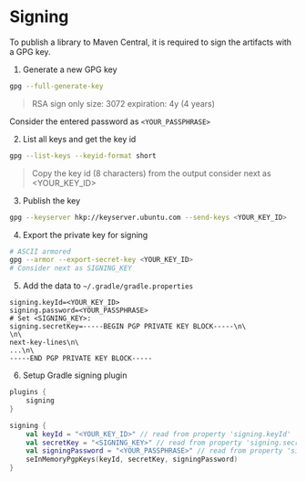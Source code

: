 # Signing

To publish a library to Maven Central, it is required to sign the artifacts with a GPG key.

1. Generate a new GPG key
```bash
gpg --full-generate-key
```
> RSA sign only 
> size: 3072
> expiration: 4y (4 years)

Consider the entered password as `<YOUR_PASSPHRASE>`

2. List all keys and get the key id
```bash
gpg --list-keys --keyid-format short
```
> Copy the key id (8 characters) from the output
> consider next as <YOUR_KEY_ID>

3. Publish the key
```bash
gpg --keyserver hkp://keyserver.ubuntu.com --send-keys <YOUR_KEY_ID>
```

4. Export the private key for signing
```bash
# ASCII armored
gpg --armor --export-secret-key <YOUR_KEY_ID>
# Consider next as SIGNING_KEY
```

5. Add the data to `~/.gradle/gradle.properties`
```properties
signing.keyId=<YOUR_KEY_ID>
signing.password=<YOUR_PASSPHRASE>
# Set <SIGNING_KEY>:
signing.secretKey=-----BEGIN PGP PRIVATE KEY BLOCK-----\n\
\n\
next-key-lines\n\
...\n\
-----END PGP PRIVATE KEY BLOCK-----
```

6. Setup Gradle signing plugin
```kts
plugins {
    signing
}

signing {
    val keyId = "<YOUR_KEY_ID>" // read from property 'signing.keyId'
    val secretKey = "<SIGNING_KEY>" // read from property 'signing.secretKey'
    val signingPassword = "<YOUR_PASSPHRASE>" // read from property 'signing.password'
    seInMemoryPgpKeys(keyId, secretKey, signingPassword)
}
```
